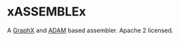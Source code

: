 xASSEMBLEx
===

A [GraphX](https://spark.apache.org/docs/1.0.0/graphx-programming-guide.html)
and [ADAM](https://www.github.com/bigdatagenomics/adam) based assembler. Apache
2 licensed.
